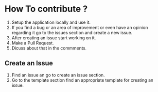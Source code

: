 # How To contribute ?

1. Setup the application locally and use it.
2. If you find a bug or an area of improvement or even have an opinion regarding it go to the issues section and create a new issue.
3. After creating an issue start working on it.
4. Make a Pull Request.
5. Dicuss about that in the commments.

## Create an Issue

1. Find an issue an go to create an issue section.
2. Go to the template section find an appropriate template for creating an issue.
